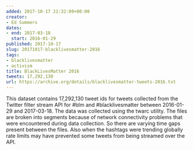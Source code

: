 ```yaml
---
added: 2017-10-17 21:32:09+00:00
creator:
- Ed Summers
dates:
- end: 2017-03-18
  start: 2016-01-29
published: 2017-10-17
slug: 20171017-blacklivesmatter-2016
tags:
- blacklivesmatter
- activism
title: BlackLivesMatter 2016
tweets: 17,292,130
url: https://archive.org/details/blacklivesmatter-tweets-2016.txt
---
```


This dataset contains 17,292,130 tweet ids for tweets collected from the Twitter filter stream API for #blm and #blacklivesmatter between 2016-01-29 and 2017-03-18. The data was collected using the twarc utility. The files are broken into segments because of network connectivity problems that were encountered during data collection. So there are varying time gaps present between the files. Also when the hashtags were trending globally rate limits may have prevented some tweets from being streamed over the API.

